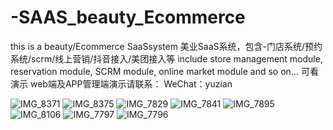 # -SAAS_beauty_Ecommerce
this is a beauty/Ecommerce SaaSsystem
美业SaaS系统，包含-门店系统/预约系统/scrm/线上营销/抖音接入/美团接入等
include store management module, reservation module, SCRM module, online market module and so on...
可看演示
web端及APP管理端演示请联系：
WeChat：yuzian


![IMG_8371](https://github.com/user-attachments/assets/51b61caf-0c4a-4d37-81d0-17b6c03db719)
![IMG_8375](https://github.com/user-attachments/assets/45ab3a54-5b18-4c63-8fc0-945ef90baa4e)
![IMG_7829](https://github.com/user-attachments/assets/00394427-3c52-45a5-8e78-9bfccaf2327e)
![IMG_7841](https://github.com/user-attachments/assets/e88ac4f4-f326-4578-b78d-5dc7ba45df16)
![IMG_7895](https://github.com/user-attachments/assets/6de1ea74-2b41-4426-ba45-32d4ba40c673)
![IMG_8106](https://github.com/user-attachments/assets/da26436b-b448-4043-9e1f-13d8ca5694c2)
![IMG_7797](https://github.com/user-attachments/assets/119ff72a-15ee-4cc6-92f2-df6de65a860a)
![IMG_7796](https://github.com/user-attachments/assets/a6475b9f-fdde-4fb1-8d0c-6a81eea1c1dc)


